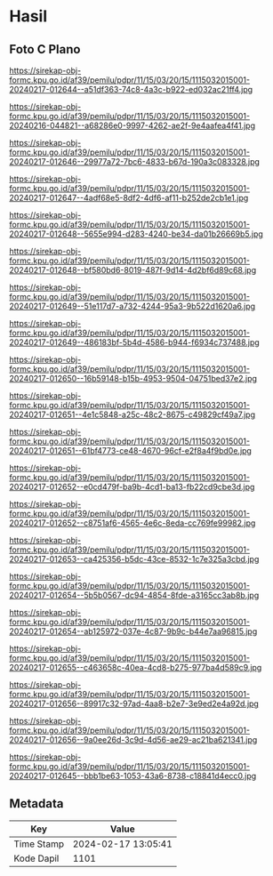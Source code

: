 # Hasil

## Foto C Plano

https://sirekap-obj-formc.kpu.go.id/af39/pemilu/pdpr/11/15/03/20/15/1115032015001-20240217-012644--a51df363-74c8-4a3c-b922-ed032ac21ff4.jpg

https://sirekap-obj-formc.kpu.go.id/af39/pemilu/pdpr/11/15/03/20/15/1115032015001-20240216-044821--a68286e0-9997-4262-ae2f-9e4aafea4f41.jpg

https://sirekap-obj-formc.kpu.go.id/af39/pemilu/pdpr/11/15/03/20/15/1115032015001-20240217-012646--29977a72-7bc6-4833-b67d-190a3c083328.jpg

https://sirekap-obj-formc.kpu.go.id/af39/pemilu/pdpr/11/15/03/20/15/1115032015001-20240217-012647--4adf68e5-8df2-4df6-af11-b252de2cb1e1.jpg

https://sirekap-obj-formc.kpu.go.id/af39/pemilu/pdpr/11/15/03/20/15/1115032015001-20240217-012648--5655e994-d283-4240-be34-da01b26669b5.jpg

https://sirekap-obj-formc.kpu.go.id/af39/pemilu/pdpr/11/15/03/20/15/1115032015001-20240217-012648--bf580bd6-8019-487f-9d14-4d2bf6d89c68.jpg

https://sirekap-obj-formc.kpu.go.id/af39/pemilu/pdpr/11/15/03/20/15/1115032015001-20240217-012649--51e117d7-a732-4244-95a3-9b522d1620a6.jpg

https://sirekap-obj-formc.kpu.go.id/af39/pemilu/pdpr/11/15/03/20/15/1115032015001-20240217-012649--486183bf-5b4d-4586-b944-f6934c737488.jpg

https://sirekap-obj-formc.kpu.go.id/af39/pemilu/pdpr/11/15/03/20/15/1115032015001-20240217-012650--16b59148-b15b-4953-9504-04751bed37e2.jpg

https://sirekap-obj-formc.kpu.go.id/af39/pemilu/pdpr/11/15/03/20/15/1115032015001-20240217-012651--4e1c5848-a25c-48c2-8675-c49829cf49a7.jpg

https://sirekap-obj-formc.kpu.go.id/af39/pemilu/pdpr/11/15/03/20/15/1115032015001-20240217-012651--61bf4773-ce48-4670-96cf-e2f8a4f9bd0e.jpg

https://sirekap-obj-formc.kpu.go.id/af39/pemilu/pdpr/11/15/03/20/15/1115032015001-20240217-012652--e0cd479f-ba9b-4cd1-ba13-fb22cd9cbe3d.jpg

https://sirekap-obj-formc.kpu.go.id/af39/pemilu/pdpr/11/15/03/20/15/1115032015001-20240217-012652--c8751af6-4565-4e6c-8eda-cc769fe99982.jpg

https://sirekap-obj-formc.kpu.go.id/af39/pemilu/pdpr/11/15/03/20/15/1115032015001-20240217-012653--ca425356-b5dc-43ce-8532-1c7e325a3cbd.jpg

https://sirekap-obj-formc.kpu.go.id/af39/pemilu/pdpr/11/15/03/20/15/1115032015001-20240217-012654--5b5b0567-dc94-4854-8fde-a3165cc3ab8b.jpg

https://sirekap-obj-formc.kpu.go.id/af39/pemilu/pdpr/11/15/03/20/15/1115032015001-20240217-012654--ab125972-037e-4c87-9b9c-b44e7aa96815.jpg

https://sirekap-obj-formc.kpu.go.id/af39/pemilu/pdpr/11/15/03/20/15/1115032015001-20240217-012655--c463658c-40ea-4cd8-b275-977ba4d589c9.jpg

https://sirekap-obj-formc.kpu.go.id/af39/pemilu/pdpr/11/15/03/20/15/1115032015001-20240217-012656--89917c32-97ad-4aa8-b2e7-3e9ed2e4a92d.jpg

https://sirekap-obj-formc.kpu.go.id/af39/pemilu/pdpr/11/15/03/20/15/1115032015001-20240217-012656--9a0ee26d-3c9d-4d56-ae29-ac21ba621341.jpg

https://sirekap-obj-formc.kpu.go.id/af39/pemilu/pdpr/11/15/03/20/15/1115032015001-20240217-012645--bbb1be63-1053-43a6-8738-c18841d4ecc0.jpg


## Metadata

| Key        | Value               |
| ---------- | ------------------- |
| Time Stamp | 2024-02-17 13:05:41 |
| Kode Dapil | 1101                |



